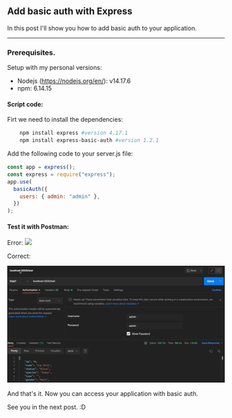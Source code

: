 ## Add basic auth with Express

In this post I'll show you how to add basic auth to your application. 

---

### Prerequisites.

Setup with my personal versions:

- Nodejs (https://nodejs.org/en/): v14.17.6
- npm: 6.14.15

#### Script code:

Firt we need to install the dependencies:

```bash
    npm install express #version 4.17.1
    npm install express-basic-auth #version 1.2.1
```

Add the following code to your server.js file:

```js
const app = express();
const express = require("express");
app.use(
  basicAuth({
    users: { admin: "admin" },
  })
);
```

#### Test it with Postman:

Error:
<img src="/content/images/2021/21/basic.auth-error.png">

Correct:

<img src="/content/images/2021/12/basic.auth-okey.png">


And that's it. Now you can access your application with basic auth.

See you in the next post. :D